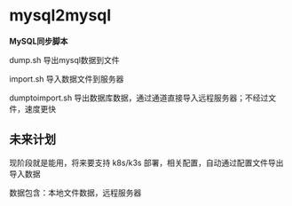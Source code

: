 # mysql2mysql

**MySQL同步脚本**


dump.sh 导出mysql数据到文件

import.sh 导入数据文件到服务器

dumptoimport.sh 导出数据库数据，通过通道直接导入远程服务器；不经过文件，速度更快

## 未来计划

现阶段就是能用，将来要支持 k8s/k3s 部署，相关配置，自动通过配置文件导出导入数据

数据包含：本地文件数据，远程服务器